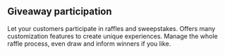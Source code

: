 ## Giveaway participation
Let your customers participate in raffles and sweepstakes. Offers many customization features to create unique experiences. Manage the whole raffle process, even draw and inform winners if you like.
